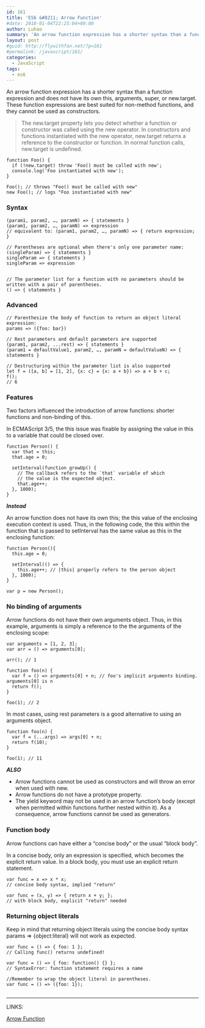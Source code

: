 ```yaml
---
id: 161
title: 'ES6 &#8211; Arrow Function'
#date: 2018-01-04T22:25:04+00:00
author: Luhao
summary: 'An arrow function expression has a shorter syntax than a function expression and does not have its own this, arguments, super, or new.target. '
layout: post
#guid: http://flywithfan.net/?p=161
#permalink: /javascript/161/
categories:
  - JavaScript
tags:
  - es6
---
```

An arrow function expression has a shorter syntax than a function expression and does not have its own this, arguments, super, or new.target. These function expressions are best suited for non-method functions, and they cannot be used as constructors.

> The new.target property lets you detect whether a function or constructor was called using the new operator. In constructors and functions instantiated with the new operator, new.target returns a reference to the constructor or function. In normal function calls, new.target is undefined. 

<pre class="line-numbers prism-highlight" data-start="1"><code class="language-javascript">function Foo() {
  if (!new.target) throw 'Foo() must be called with new';
  console.log('Foo instantiated with new');
}

Foo(); // throws "Foo() must be called with new"
new Foo(); // logs "Foo instantiated with new"
</code></pre>

### Syntax

<pre class="line-numbers prism-highlight" data-start="1"><code class="language-javascript">(param1, param2, …, paramN) =&gt; { statements }
(param1, param2, …, paramN) =&gt; expression
// equivalent to: (param1, param2, …, paramN) =&gt; { return expression; }

// Parentheses are optional when there's only one parameter name:
(singleParam) =&gt; { statements }
singleParam =&gt; { statements }
singleParam =&gt; expression


// The parameter list for a function with no parameters should be written with a pair of parentheses.
() =&gt; { statements }
</code></pre>

### Advanced

<pre class="line-numbers prism-highlight" data-start="1"><code class="language-javascript">// Parenthesize the body of function to return an object literal expression:
params =&gt; ({foo: bar})

// Rest parameters and default parameters are supported
(param1, param2, ...rest) =&gt; { statements }
(param1 = defaultValue1, param2, …, paramN = defaultValueN) =&gt; { statements }

// Destructuring within the parameter list is also supported
let f = ([a, b] = [1, 2], {x: c} = {x: a + b}) =&gt; a + b + c;
f();  
// 6
</code></pre>

### Features

Two factors influenced the introduction of arrow functions: shorter functions and non-binding of this.

In ECMAScript 3/5, the this issue was fixable by assigning the value in this to a variable that could be closed over.

<pre class="line-numbers prism-highlight" data-start="1"><code class="language-javascript">function Person() {
  var that = this;
  that.age = 0;

  setInterval(function growUp() {
    // The callback refers to the `that` variable of which
    // the value is the expected object.
    that.age++;
  }, 1000);
}
</code></pre>

**_Instead_**

An arrow function does not have its own this; the this value of the enclosing execution context is used. Thus, in the following code, the this within the function that is passed to setInterval has the same value as this in the enclosing function:

<pre class="line-numbers prism-highlight" data-start="1"><code class="language-javascript">function Person(){
  this.age = 0;

  setInterval(() =&gt; {
    this.age++; // |this| properly refers to the person object
  }, 1000);
}

var p = new Person();
</code></pre>

### No binding of arguments

Arrow functions do not have their own arguments object. Thus, in this example, arguments is simply a reference to the the arguments of the enclosing scope:

<pre class="line-numbers prism-highlight" data-start="1"><code class="language-javascript">var arguments = [1, 2, 3];
var arr = () =&gt; arguments[0];

arr(); // 1

function foo(n) {
  var f = () =&gt; arguments[0] + n; // foo's implicit arguments binding. arguments[0] is n
  return f();
}

foo(1); // 2
</code></pre>

In most cases, using rest parameters is a good alternative to using an arguments object.

<pre class="line-numbers prism-highlight" data-start="1"><code class="language-javascript">function foo(n) { 
  var f = (...args) =&gt; args[0] + n; 
  return f(10); 
}

foo(1); // 11
</code></pre>

**_ALSO_**

  * Arrow functions cannot be used as constructors and will throw an error when used with new.
  * Arrow functions do not have a prototype property.
  * The yield keyword may not be used in an arrow function&#8217;s body (except when permitted within functions further nested within it). As a consequence, arrow functions cannot be used as generators.

### Function body

Arrow functions can have either a &#8220;concise body&#8221; or the usual &#8220;block body&#8221;.

In a concise body, only an expression is specified, which becomes the explicit return value. In a block body, you must use an explicit return statement.

<pre class="line-numbers prism-highlight" data-start="1"><code class="language-javascript">var func = x =&gt; x * x;                  
// concise body syntax, implied "return"

var func = (x, y) =&gt; { return x + y; }; 
// with block body, explicit "return" needed
</code></pre>

### Returning object literals

Keep in mind that returning object literals using the concise body syntax params => {object:literal} will not work as expected.

<pre class="line-numbers prism-highlight" data-start="1"><code class="language-javascipt">var func = () =&gt; { foo: 1 };               
// Calling func() returns undefined!

var func = () =&gt; { foo: function() {} };   
// SyntaxError: function statement requires a name

//Remember to wrap the object literal in parentheses.
var func = () =&gt; ({foo: 1});

</code></pre>

* * *

LINKS:
  
[Arrow Function](https://developer.mozilla.org/en-US/docs/Web/JavaScript/Reference/Functions/Arrow_functions)